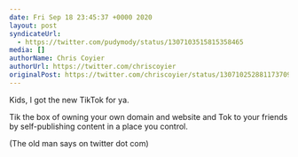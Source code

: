 ```yaml
---
date: Fri Sep 18 23:45:37 +0000 2020
layout: post
syndicateUrl:
  - https://twitter.com/pudymody/status/1307103515815358465
media: []
authorName: Chris Coyier
authorUrl: https://twitter.com/chriscoyier
originalPost: https://twitter.com/chriscoyier/status/1307102528811737094
---
```

Kids, I got the new TikTok for ya.

Tik the box of owning your own domain and website and Tok to your friends by self-publishing content in a place you control. 

(The old man says on twitter dot com)

